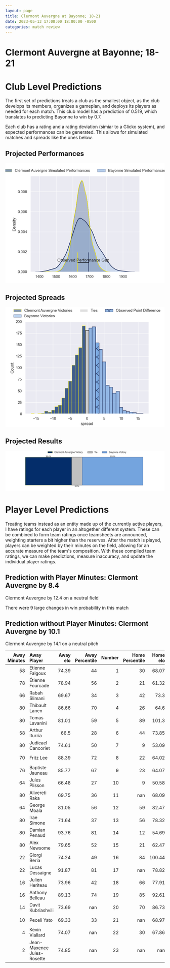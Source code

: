 ```yaml
---  
layout: page  
title: Clermont Auvergne at Bayonne; 18-21  
date: 2023-05-13 17:00:00 18:00:00 -0500  
categories: match review  
---
```

# Clermont Auvergne at Bayonne; 18-21

# Club Level Predictions


The first set of predictions treats a club as the smallest object, as the club develops its members, organizes a gameplan, and deploys its players as needed for each match. This club model has a prediction of 0.519, which translates to predicting Bayonne to win by 0.7.

Each club has a rating and a rating deviation (simiar to a Glicko system), and expected performances can be generated. This allows for simulated matches and spreads like the ones below.
## Projected Performances


![Projected Performances](plots/performances_2023-05-13-Bayonne-ClermontAuvergne.png)
## Projected Spreads


![Projected Spreads](plots/spreads_2023-05-13-Bayonne-ClermontAuvergne.png)
## Projected Results


![Projected Results](plots/resultbar_2023-05-13-Bayonne-ClermontAuvergne.png)
# Player Level Predictions


Treating teams instead as an entity made up of the currently active players, I have ratings for each player in an altogether different system. These can be combined to form team ratings once teamsheets are announced, weighting starters a bit higher than the reserves. After the match is played, players can be weighted by their minutes on the field, allowing for an accurate measure of the team's composition. With these compiled team ratings, we can make predictions, measure inaccuracy, and update the individual player ratings.
## Prediction with Player Minutes: Clermont Auvergne by 8.4


Clermont Auvergne by 12.4 on a neutral field

There were 9 large changes in win probability in this match
## Prediction without Player Minutes: Clermont Auvergne by 10.1


Clermont Auvergne by 14.1 on a neutral pitch



|   Away Minutes | Away Player                |   Away elo |   Away Percentile |   Number |   Home Percentile |   Home elo | Home Player           |   Home Minutes |
|---------------:|:---------------------------|-----------:|------------------:|---------:|------------------:|-----------:|:----------------------|---------------:|
|             58 | Etienne Falgoux            |      74.39 |                44 |        1 |                30 |      68.07 | Swan Cormenier        |             47 |
|             78 | Étienne Fourcade           |      78.94 |                56 |        2 |                21 |      61.32 | Facundo Bosch         |             47 |
|             66 | Rabah Slimani              |      69.67 |                34 |        3 |                42 |      73.3  | Pascal Cotet          |             47 |
|             80 | Thibault Lanen             |      86.66 |                70 |        4 |                26 |      64.6  | Denis Marchois        |             47 |
|             80 | Tomas Lavanini             |      81.01 |                59 |        5 |                89 |     101.3  | Thomas Ceyte          |             80 |
|             58 | Arthur Iturria             |      66.5  |                28 |        6 |                44 |      73.85 | Pierre Huguet         |             53 |
|             80 | Judicael Cancoriet         |      74.61 |                50 |        7 |                 9 |      53.09 | Baptiste Heguy        |             80 |
|             70 | Fritz Lee                  |      88.39 |                72 |        8 |                22 |      64.02 | Uzair Cassiem         |             80 |
|             76 | Baptiste Jauneau           |      85.77 |                67 |        9 |                23 |      64.07 | Maxime Machenaud      |             80 |
|             64 | Jules Plisson              |      66.48 |                27 |       10 |                 9 |      50.58 | Camille Lopez         |             80 |
|             80 | Alivereti Raka             |      69.75 |                36 |       11 |               nan |      68.09 | Arthur Duhau          |             80 |
|             64 | George Moala               |      81.05 |                56 |       12 |                59 |      82.47 | Yann David            |             58 |
|             80 | Irae Simone                |      71.64 |                37 |       13 |                56 |      78.32 | Peyo Muscarditz       |             47 |
|             80 | Damian Penaud              |      93.76 |                81 |       14 |                12 |      54.69 | Marland Yarde         |             80 |
|             80 | Alex Newsome               |      79.65 |                52 |       15 |                21 |      62.47 | Tom Spring            |             80 |
|             22 | Giorgi Beria               |      74.24 |                49 |       16 |                84 |     100.44 | Sireli Maqala         |             33 |
|             22 | Lucas Dessaigne            |      91.87 |                81 |       17 |               nan |      78.82 | Torsten van Jaarsveld |             33 |
|             16 | Julien Heriteau            |      73.96 |                42 |       18 |                66 |      77.91 | Quentin Béthune       |             33 |
|             16 | Anthony Belleau            |      89.13 |                74 |       19 |                85 |      92.61 | Tevita Tatafu         |             33 |
|             14 | Davit Kubriashvili         |      73.69 |               nan |       20 |                70 |      86.73 | Konstantin Mikautadze |             33 |
|             10 | Peceli Yato                |      69.33 |                33 |       21 |               nan |      68.97 | Jean Monribot         |             27 |
|              4 | Kevin Viallard             |      74.07 |               nan |       22 |                30 |      67.86 | Guillaume Martocq     |             22 |
|              2 | Jean-Maxence Jules-Rosette |      74.85 |               nan |       23 |               nan |     nan    | nan                   |            nan |

